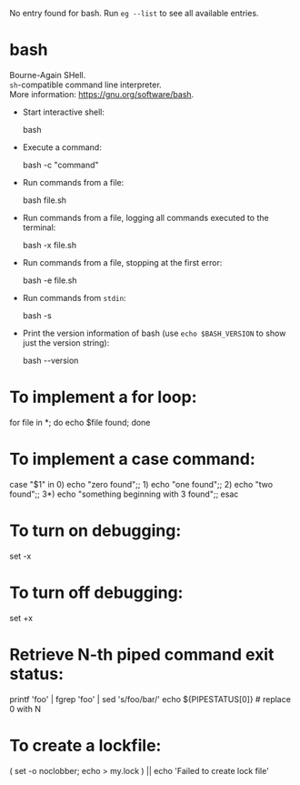 No entry found for bash. Run `eg --list` to see all available entries.
# bash                                                                                        
                                                                                              
  Bourne-Again SHell.                                                                         
  `sh`-compatible command line interpreter.                                                   
  More information: <https://gnu.org/software/bash>.                                          
                                                                                              
- Start interactive shell:                                                                    
                                                                                              
  bash                                                                                        
                                                                                              
- Execute a command:                                                                          
                                                                                              
  bash -c "command"                                                                           
                                                                                              
- Run commands from a file:                                                                   
                                                                                              
  bash file.sh                                                                                
                                                                                              
- Run commands from a file, logging all commands executed to the terminal:                    
                                                                                              
  bash -x file.sh                                                                             
                                                                                              
- Run commands from a file, stopping at the first error:                                      
                                                                                              
  bash -e file.sh                                                                             
                                                                                              
- Run commands from `stdin`:                                                                  
                                                                                              
  bash -s                                                                                     
                                                                                              
- Print the version information of bash (use `echo $BASH_VERSION` to show just the version string):
                                                                                              
  bash --version                                                                              
                                                                                              
                                                                                              
                                                                                              
# To implement a for loop:
for file in *;
do 
    echo $file found;
done

# To implement a case command:
case "$1"
in
    0) echo "zero found";;
    1) echo "one found";;
    2) echo "two found";;
    3*) echo "something beginning with 3 found";;
esac

# To turn on debugging:
set -x

# To turn off debugging:
set +x

# Retrieve N-th piped command exit status:
printf 'foo' | fgrep 'foo' | sed 's/foo/bar/'
echo ${PIPESTATUS[0]}  # replace 0 with N

# To create a lockfile:
( set -o noclobber; echo > my.lock ) || echo 'Failed to create lock file'
